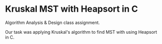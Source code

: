# Kruskal MST with Heapsort in C

Algorithm Analysis & Design class assignment.

Our task was applying Kruskal's algorithm to find MST with using Heapsort in C.
